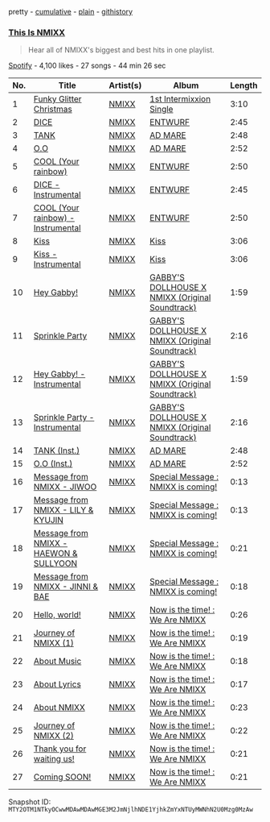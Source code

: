 pretty - [cumulative](/playlists/cumulative/37i9dQZF1DX9olwNXZEPVC.md) - [plain](/playlists/plain/37i9dQZF1DX9olwNXZEPVC) - [githistory](https://github.githistory.xyz/mackorone/spotify-playlist-archive/blob/main/playlists/plain/37i9dQZF1DX9olwNXZEPVC)

### [This Is NMIXX](https://open.spotify.com/playlist/37i9dQZF1DX9olwNXZEPVC)

> Hear all of NMIXX's biggest and best hits in one playlist.

[Spotify](https://open.spotify.com/user/spotify) - 4,100 likes - 27 songs - 44 min 26 sec

| No. | Title | Artist(s) | Album | Length |
|---|---|---|---|---|
| 1 | [Funky Glitter Christmas](https://open.spotify.com/track/7ra9FZOGKDhiodoH5fuYsy) | [NMIXX](https://open.spotify.com/artist/28ot3wh4oNmoFOdVajibBl) | [1st Intermixxion Single <Funky Glitter Christmas>](https://open.spotify.com/album/6cuwtxgP5dcbc87iAgSc25) | 3:10 |
| 2 | [DICE](https://open.spotify.com/track/1QpwvWMQGdOgA8MXXfgs4H) | [NMIXX](https://open.spotify.com/artist/28ot3wh4oNmoFOdVajibBl) | [ENTWURF](https://open.spotify.com/album/2WraNaeFiJAOFEozKoAtC6) | 2:45 |
| 3 | [TANK](https://open.spotify.com/track/3ucx0k0IosRjrsmQc34zUW) | [NMIXX](https://open.spotify.com/artist/28ot3wh4oNmoFOdVajibBl) | [AD MARE](https://open.spotify.com/album/3AUtpZi3kqsEYDyQ0CCNiH) | 2:48 |
| 4 | [O.O](https://open.spotify.com/track/3lrNsPdn98i6rxO142pLT6) | [NMIXX](https://open.spotify.com/artist/28ot3wh4oNmoFOdVajibBl) | [AD MARE](https://open.spotify.com/album/3AUtpZi3kqsEYDyQ0CCNiH) | 2:52 |
| 5 | [COOL \(Your rainbow\)](https://open.spotify.com/track/6SYVnDzwzMmTGqW13DSiZA) | [NMIXX](https://open.spotify.com/artist/28ot3wh4oNmoFOdVajibBl) | [ENTWURF](https://open.spotify.com/album/2WraNaeFiJAOFEozKoAtC6) | 2:50 |
| 6 | [DICE \- Instrumental](https://open.spotify.com/track/5PfVBaw9AWrirnNhVRCexe) | [NMIXX](https://open.spotify.com/artist/28ot3wh4oNmoFOdVajibBl) | [ENTWURF](https://open.spotify.com/album/2WraNaeFiJAOFEozKoAtC6) | 2:45 |
| 7 | [COOL \(Your rainbow\) \- Instrumental](https://open.spotify.com/track/3wFn8FZ5weDIl1xoYQtWxh) | [NMIXX](https://open.spotify.com/artist/28ot3wh4oNmoFOdVajibBl) | [ENTWURF](https://open.spotify.com/album/2WraNaeFiJAOFEozKoAtC6) | 2:50 |
| 8 | [Kiss](https://open.spotify.com/track/3pNcAmfGXKeKvsSG2h1teI) | [NMIXX](https://open.spotify.com/artist/28ot3wh4oNmoFOdVajibBl) | [Kiss](https://open.spotify.com/album/3XLwYEV8JxiKrzL1IJOQhg) | 3:06 |
| 9 | [Kiss \- Instrumental](https://open.spotify.com/track/5q6aIgZDT81GyqZtlB562m) | [NMIXX](https://open.spotify.com/artist/28ot3wh4oNmoFOdVajibBl) | [Kiss](https://open.spotify.com/album/3XLwYEV8JxiKrzL1IJOQhg) | 3:06 |
| 10 | [Hey Gabby!](https://open.spotify.com/track/75wt0Zz73OfAaGUVY3n24U) | [NMIXX](https://open.spotify.com/artist/28ot3wh4oNmoFOdVajibBl) | [GABBY'S DOLLHOUSE X NMIXX \(Original Soundtrack\)](https://open.spotify.com/album/4lOmpbfPIevpQPnMNJ4J2N) | 1:59 |
| 11 | [Sprinkle Party](https://open.spotify.com/track/501pyfeUUQCwU0W1WvgBQF) | [NMIXX](https://open.spotify.com/artist/28ot3wh4oNmoFOdVajibBl) | [GABBY'S DOLLHOUSE X NMIXX \(Original Soundtrack\)](https://open.spotify.com/album/4lOmpbfPIevpQPnMNJ4J2N) | 2:16 |
| 12 | [Hey Gabby! \- Instrumental](https://open.spotify.com/track/2yV4cJxX4umiS90dTGfZ1U) | [NMIXX](https://open.spotify.com/artist/28ot3wh4oNmoFOdVajibBl) | [GABBY'S DOLLHOUSE X NMIXX \(Original Soundtrack\)](https://open.spotify.com/album/4lOmpbfPIevpQPnMNJ4J2N) | 1:59 |
| 13 | [Sprinkle Party \- Instrumental](https://open.spotify.com/track/3MSimmvqsmIZ8gIkY2Lmws) | [NMIXX](https://open.spotify.com/artist/28ot3wh4oNmoFOdVajibBl) | [GABBY'S DOLLHOUSE X NMIXX \(Original Soundtrack\)](https://open.spotify.com/album/4lOmpbfPIevpQPnMNJ4J2N) | 2:16 |
| 14 | [TANK \(Inst.\)](https://open.spotify.com/track/7nI7r04LkhJtQupfg08MeS) | [NMIXX](https://open.spotify.com/artist/28ot3wh4oNmoFOdVajibBl) | [AD MARE](https://open.spotify.com/album/3AUtpZi3kqsEYDyQ0CCNiH) | 2:48 |
| 15 | [O.O \(Inst.\)](https://open.spotify.com/track/4g7q1mmHaWcj9PkeUr4ghD) | [NMIXX](https://open.spotify.com/artist/28ot3wh4oNmoFOdVajibBl) | [AD MARE](https://open.spotify.com/album/3AUtpZi3kqsEYDyQ0CCNiH) | 2:52 |
| 16 | [Message from NMIXX \- JIWOO](https://open.spotify.com/track/2yHQYCc0Ubd3L52T68HEhn) | [NMIXX](https://open.spotify.com/artist/28ot3wh4oNmoFOdVajibBl) | [Special Message : NMIXX is coming!](https://open.spotify.com/album/7mW3oragxrXeGUWT2Chid3) | 0:13 |
| 17 | [Message from NMIXX \- LILY & KYUJIN](https://open.spotify.com/track/1fpcnt5kVcYIyYZRHCm13K) | [NMIXX](https://open.spotify.com/artist/28ot3wh4oNmoFOdVajibBl) | [Special Message : NMIXX is coming!](https://open.spotify.com/album/7mW3oragxrXeGUWT2Chid3) | 0:13 |
| 18 | [Message from NMIXX \- HAEWON & SULLYOON](https://open.spotify.com/track/5FCKW0hOhAUbcZpqfZvBR7) | [NMIXX](https://open.spotify.com/artist/28ot3wh4oNmoFOdVajibBl) | [Special Message : NMIXX is coming!](https://open.spotify.com/album/7mW3oragxrXeGUWT2Chid3) | 0:21 |
| 19 | [Message from NMIXX \- JINNI & BAE](https://open.spotify.com/track/1Hycz3SSWy2z8v4yyL5tzN) | [NMIXX](https://open.spotify.com/artist/28ot3wh4oNmoFOdVajibBl) | [Special Message : NMIXX is coming!](https://open.spotify.com/album/7mW3oragxrXeGUWT2Chid3) | 0:18 |
| 20 | [Hello, world!](https://open.spotify.com/track/3weS5CMqh3tVyxegxUgggu) | [NMIXX](https://open.spotify.com/artist/28ot3wh4oNmoFOdVajibBl) | [Now is the time! : We Are NMIXX](https://open.spotify.com/album/1NaADge8wCv2oCkMsOrTd6) | 0:26 |
| 21 | [Journey of NMIXX \(1\)](https://open.spotify.com/track/68JBXNz7K5v1mClE9W5Q9c) | [NMIXX](https://open.spotify.com/artist/28ot3wh4oNmoFOdVajibBl) | [Now is the time! : We Are NMIXX](https://open.spotify.com/album/1NaADge8wCv2oCkMsOrTd6) | 0:19 |
| 22 | [About Music](https://open.spotify.com/track/5qvdnTFa0JLQT4xQWqJzhs) | [NMIXX](https://open.spotify.com/artist/28ot3wh4oNmoFOdVajibBl) | [Now is the time! : We Are NMIXX](https://open.spotify.com/album/1NaADge8wCv2oCkMsOrTd6) | 0:18 |
| 23 | [About Lyrics](https://open.spotify.com/track/5xaG7VRfcVLX50fuWrqv8P) | [NMIXX](https://open.spotify.com/artist/28ot3wh4oNmoFOdVajibBl) | [Now is the time! : We Are NMIXX](https://open.spotify.com/album/1NaADge8wCv2oCkMsOrTd6) | 0:17 |
| 24 | [About NMIXX](https://open.spotify.com/track/0Q7eJJUCar0eX0AuZuP76e) | [NMIXX](https://open.spotify.com/artist/28ot3wh4oNmoFOdVajibBl) | [Now is the time! : We Are NMIXX](https://open.spotify.com/album/1NaADge8wCv2oCkMsOrTd6) | 0:23 |
| 25 | [Journey of NMIXX \(2\)](https://open.spotify.com/track/6uLwXaG6yP97w1DiXAUnli) | [NMIXX](https://open.spotify.com/artist/28ot3wh4oNmoFOdVajibBl) | [Now is the time! : We Are NMIXX](https://open.spotify.com/album/1NaADge8wCv2oCkMsOrTd6) | 0:22 |
| 26 | [Thank you for waiting us!](https://open.spotify.com/track/28V8wFi1vHWkqmlzYqOTWQ) | [NMIXX](https://open.spotify.com/artist/28ot3wh4oNmoFOdVajibBl) | [Now is the time! : We Are NMIXX](https://open.spotify.com/album/1NaADge8wCv2oCkMsOrTd6) | 0:21 |
| 27 | [Coming SOON!](https://open.spotify.com/track/3XtqMBD1AR0wWFlQLiXQgC) | [NMIXX](https://open.spotify.com/artist/28ot3wh4oNmoFOdVajibBl) | [Now is the time! : We Are NMIXX](https://open.spotify.com/album/1NaADge8wCv2oCkMsOrTd6) | 0:21 |

Snapshot ID: `MTY2OTM1NTkyOCwwMDAwMDAwMGE3M2JmNjlhNDE1YjhkZmYxNTUyMWNhN2U0Mzg0MzAw`
